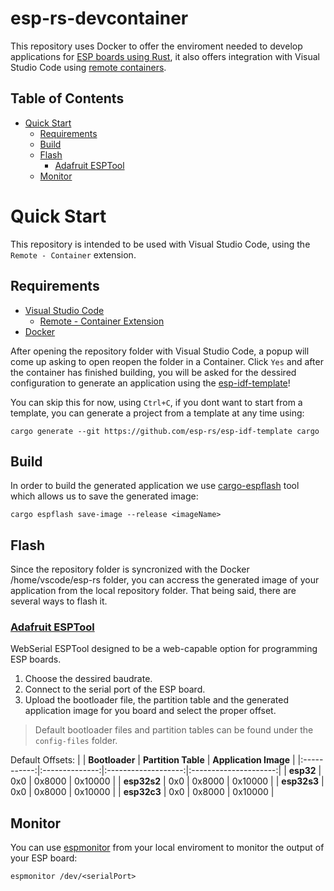 # esp-rs-devcontainer
This repository uses Docker to offer the enviroment needed to develop applications for [ESP 
boards using Rust](https://github.com/esp-rs), it also offers integration with Visual Studio Code using [remote containers](https://code.visualstudio.com/docs/remote/containers).

## Table of Contents

- [Quick Start](#quick-start)
  - [Requirements](#requirements)
  - [Build](#build)
  - [Flash](#flash)
    - [Adafruit ESPTool](#adafruit-esptool)
  - [Monitor](#monitor)

# Quick Start
This repository is intended to be used with Visual Studio Code, using the
`Remote - Container` extension.
## Requirements
- [Visual Studio Code](https://code.visualstudio.com/download)
  - [Remote - Container Extension](https://marketplace.visualstudio.com/items?itemName=ms-vscode-remote.remote-containers)
- [Docker](https://docs.docker.com/get-docker/)

After opening the repository folder with Visual Studio Code, a popup will come
up asking to open reopen the folder in a Container. Click `Yes` and after the
container has finished building, you will be asked for the dessired configuration
to generate an application using the [esp-idf-template](https://github.com/esp-rs/esp-idf-template)!

You can skip this for now, using `Ctrl+C`, if you dont want to start from a template,
you can generate a project from a template at any time using:

`cargo generate --git https://github.com/esp-rs/esp-idf-template cargo`

## Build
In order to build the generated application we use [cargo-espflash](https://github.com/esp-rs/espflash) tool which allows us to save the generated image:

`cargo espflash save-image --release <imageName>`

## Flash
Since the repository folder is syncronized with the Docker /home/vscode/esp-rs folder,
you can accress the generated image of your application from the local repository folder.
That being said, there are several ways to flash it.
### [Adafruit ESPTool](https://adafruit.github.io/Adafruit_WebSerial_ESPTool/)
WebSerial ESPTool designed to be a web-capable option for programming ESP boards.

1. Choose the dessired baudrate.
1. Connect to the serial port of the ESP board.
1. Upload the bootloader file, the partition table and the generated 
application image for you board and select the proper offset.
> Default bootloader files and partition tables can be found under the `config-files` folder.

Default Offsets:
|             | **Bootloader** | **Partition Table** | **Application Image** |
|:-----------:|:--------------:|:-------------------:|:---------------------:|
|  **esp32**  |       0x0      |        0x8000       |        0x10000        |
| **esp32s2** |       0x0      |        0x8000       |        0x10000        |
| **esp32s3** |       0x0      |        0x8000       |        0x10000        |
| **esp32c3** |       0x0      |        0x8000       |        0x10000        |

## Monitor
You can use [espmonitor](https://github.com/esp-rs/espmonitor) from your local enviroment to monitor
the output of your ESP board:

`espmonitor /dev/<serialPort>`
